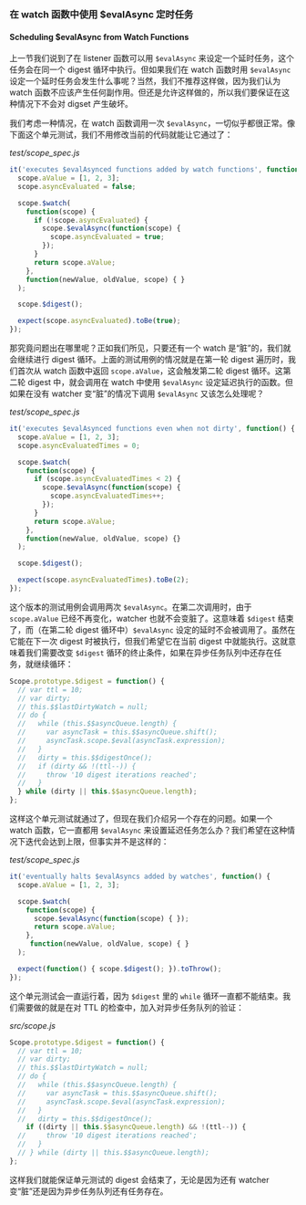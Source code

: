 ### 在 watch 函数中使用 $evalAsync 定时任务

#### Scheduling $evalAsync from Watch Functions

上一节我们说到了在 listener 函数可以用 `$evalAsync` 来设定一个延时任务，这个任务会在同一个 digest 循环中执行。但如果我们在 watch 函数时用 `$evalAsync` 设定一个延时任务会发生什么事呢？当然，我们不推荐这样做，因为我们认为 watch 函数不应该产生任何副作用。但还是允许这样做的，所以我们要保证在这种情况下不会对 digset 产生破坏。

我们考虑一种情况，在 watch 函数调用一次 `$evalAsync`，一切似乎都很正常。像下面这个单元测试，我们不用修改当前的代码就能让它通过了：

_test/scope\_spec.js_

```js
it('executes $evalAsynced functions added by watch functions', function() {
  scope.aValue = [1, 2, 3];
  scope.asyncEvaluated = false;

  scope.$watch(
    function(scope) {
      if (!scope.asyncEvaluated) {
        scope.$evalAsync(function(scope) {
          scope.asyncEvaluated = true;
        });
      }
      return scope.aValue;
    },
    function(newValue, oldValue, scope) { }
  );

  scope.$digest();

  expect(scope.asyncEvaluated).toBe(true);
});
```

那究竟问题出在哪里呢？正如我们所见，只要还有一个 watch 是“脏”的，我们就会继续进行 digest 循环。上面的测试用例的情况就是在第一轮 digest 遍历时，我们首次从 watch 函数中返回 `scope.aValue`，这会触发第二轮 digest 循环。这第二轮 digest 中，就会调用在 watch 中使用 `$evalAsync` 设定延迟执行的函数。但如果在没有 watcher 变“脏”的情况下调用 `$evalAsync` 又该怎么处理呢？

_test/scope\_spec.js_

```js
it('executes $evalAsynced functions even when not dirty', function() {
  scope.aValue = [1, 2, 3];
  scope.asyncEvaluatedTimes = 0;

  scope.$watch(
    function(scope) {
      if (scope.asyncEvaluatedTimes < 2) {
        scope.$evalAsync(function(scope) {
          scope.asyncEvaluatedTimes++;
        });
      }
      return scope.aValue;
    },
    function(newValue, oldValue, scope) {}
  );

  scope.$digest();

  expect(scope.asyncEvaluatedTimes).toBe(2);
});
```

这个版本的测试用例会调用两次 `$evalAsync`。在第二次调用时，由于 `scope.aValue` 已经不再变化，watcher 也就不会变脏了。这意味着 `$digest` 结束了，而（在第二轮 digest 循环中）`$evalAsync` 设定的延时不会被调用了。虽然在它能在下一次 digest 时被执行，但我们希望它在当前 digest 中就能执行。这就意味着我们需要改变 `$digest` 循环的终止条件，如果在异步任务队列中还存在任务，就继续循环：

```js
Scope.prototype.$digest = function() {
  // var ttl = 10;
  // var dirty;
  // this.$$lastDirtyWatch = null;
  // do {
  //   while (this.$$asyncQueue.length) {
  //     var asyncTask = this.$$asyncQueue.shift();
  //     asyncTask.scope.$eval(asyncTask.expression);
  //   }
  //   dirty = this.$$digestOnce();
  //   if (dirty && !(ttl--)) {
  //     throw '10 digest iterations reached';
  //   }
  } while (dirty || this.$$asyncQueue.length);
};
```

这样这个单元测试就通过了，但现在我们介绍另一个存在的问题。如果一个 watch 函数，它一直都用 `$evalAsync` 来设置延迟任务怎么办？我们希望在这种情况下迭代会达到上限，但事实并不是这样的：

_test/scope\_spec.js_

```js
it('eventually halts $evalAsyncs added by watches', function() {
  scope.aValue = [1, 2, 3];

  scope.$watch(
    function(scope) {
      scope.$evalAsync(function(scope) { });
      return scope.aValue;
    },
     function(newValue, oldValue, scope) { }
  );

  expect(function() { scope.$digest(); }).toThrow();
});
```

这个单元测试会一直运行着，因为 `$digest` 里的 `while` 循环一直都不能结束。我们需要做的就是在对 TTL 的检查中，加入对异步任务队列的验证：

_src/scope.js_

```js
Scope.prototype.$digest = function() {
  // var ttl = 10;
  // var dirty;
  // this.$$lastDirtyWatch = null;
  // do {
  //   while (this.$$asyncQueue.length) {
  //     var asyncTask = this.$$asyncQueue.shift();
  //     asyncTask.scope.$eval(asyncTask.expression);
  //   }
  //   dirty = this.$$digestOnce();
    if ((dirty || this.$$asyncQueue.length) && !(ttl--)) {
  //     throw '10 digest iterations reached';
  //   }
  // } while (dirty || this.$$asyncQueue.length);
};
```

这样我们就能保证单元测试的 digest 会结束了，无论是因为还有 watcher 变“脏”还是因为异步任务队列还有任务存在。

